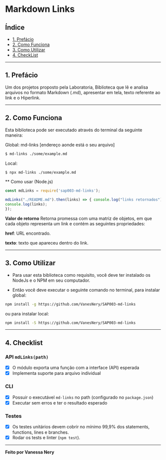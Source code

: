 # Markdown Links

## Índice

* [1. Prefácio](#1-prefácio)
* [2. Como Funciona](#2-como-funciona)
* [3. Como Utilizar](#3-como-utilizar)
* [4. CheckList](#4-CheckList)

***

## 1. Prefácio

Um dos projetos proposto pela Laboratoria, Biblioteca que lê e analisa arquivos no formato Markdown (.md), apresentar em tela, texto referente ao link e o Hiperlink.

***

## 2. Como Funciona

Esta biblioteca pode ser executado através do terminal da seguinte maneira:

Global:
md-links [endereço aonde está o seu arquivo]
```sh
$ md-links ./some/example.md
```
Local:
```sh
$ npx md-links ./some/example.md
```

** Como usar (Node.js)

```js 
const mdLinks = require('sap003-md-links');

mdLinks("./README.md").then(links) => { console.log("links retornados");
console.log(links);
});
```

**Valor de retorno**
Retorna promessa com uma matriz de objetos, em que cada objeto representa um link e contém as seguintes propriedades:

**href**: URL encontrado.

**texto**: texto que apareceu dentro do link.
***

## 3. Como Utilizar

* Para usar esta biblioteca como requisito, você deve ter instalado os NodeJs e o NPM em seu computador.

* Então você deve executar o seguinte comando no terminal, para instalar global:

```sh 
npm install -g https://github.com/VanesNery/SAP003-md-links
``` 
ou para instalar local:
```sh 
npm install -S https://github.com/VanesNery/SAP003-md-links
```
***

## 4. Checklist

### API `mdLinks(path)`

* [X] O módulo exporta uma função com a interface (API) esperada
* [X] Implementa suporte para arquivo individual

### CLI

* [X] Possuir o executável `md-links` no path (configurado no `package.json`)
* [X] Executar sem erros e ter o resultado esperado

### Testes

* [X] Os testes unitários devem cobrir no mínimo 99,9% dos statements, functions,
  lines e branches.
* [X] Rodar os tests e linter (`npm test`).
***

**Feito por Vanessa Nery**
